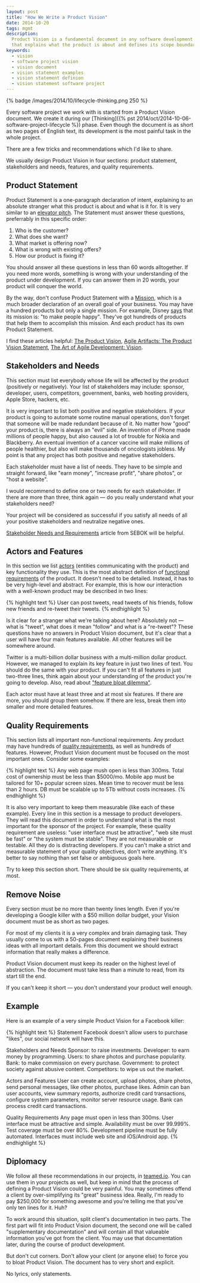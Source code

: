 ```yaml
---
layout: post
title: "How We Write a Product Vision"
date: 2014-10-20
tags: mgmt
description:
  Product Vision is a fundamental document in any software development project
  that explains what the product is about and defines its scope boundaries
keywords:
  - vision
  - software project vision
  - vision document
  - vision statement examples
  - vision statement definion
  - vision statement software project
---
```


{% badge /images/2014/10/lifecycle-thinking.png 250 %}

Every software project we work with is started from a Product Vision document. We
create it during our
[Thinking]({% pst 2014/oct/2014-10-06-software-project-lifecycle %})
phase. Even though the document is as short as two pages of English text,
its development is the most painful task in the whole project.

There are a few tricks and recommendations which I'd like to share.

We usually design Product Vision in four sections: product statement,
stakeholders and needs, features, and quality requirements.

<!--more-->

## Product Statement

Product Statement is a one-paragraph declaration of intent, explaining
to an absolute stranger what this product is about and what is it for.
It is very similar to an [elevator pitch](https://en.wikipedia.org/wiki/Elevator_pitch).
The Statement must answer these questions, preferrably in this specific order:

 1. Who is the customer?
 2. What does she want?
 3. What market is offering now?
 4. What is wrong with existing offers?
 5. How our product is fixing it?

You should answer all these questions in less than 60 words alltogether. If
you need more words, something is wrong with your understanding of the
product under development. If you can answer them in 20 words, your
product will conquer the world.

By the way, don't confuse Product Statement with a [Mission](https://en.wikipedia.org/wiki/Mission_statement),
which is a much broader declaration of an overall goal of your business. You
may have a hundred products but only a single mission. For example,
Disney [says](http://www.lifehack.org/articles/work/20-sample-vision-statement-for-the-new-startup.html)
that its mission is: "to make people happy". They've got
hundreds of products that help them to accomplish this mission. And each product
has its own Product Statement.

I find these articles helpful:
[The Product Vision](https://www.scrumalliance.org/community/articles/2009/january/the-product-vision),
[Agile Artifacts: The Product Vision Statement](https://platinumedge.com/blog/agile-artifacts-product-vision-statement),
[The Art of Agile Development: Vision](http://www.jamesshore.com/Agile-Book/vision.html).

## Stakeholders and Needs

This section must list everybody whose life
will be affected by the product (positively or negatively). Your list of stakeholders
may include: sponsor, developer, users, competitors, government,
banks, web hosting providers, Apple Store, hackers, etc.

It is very important to list both positive and negative stakeholders. If your
product is going to automate some routine manual operations,
don't forget that someone will be made redundant because of it. No matter
how "good" your product is, there is always an "evil" side. An
invention of iPhone made millions of people happy, but also caused a lot
of trouble for Nokia and Blackberry. An eventual invention of a cancer
vaccine will make millions of people healthier, but also will make thousands
of oncologists jobless. My point is that any project has both positive and negative
stakeholders.

Each stakeholder must have a list of needs. They have to be simple
and straight forward, like "earn money", "increase profit", "share photos",
or "host a website".

I would recommend to define one or two needs for each stakeholder. If there
are more than three, think again &mdash; do you really understand what your
stakeholders need?

Your project will be considered as successful if you satisfy all needs
of all your positive stakeholders and neutralize negative ones.

[Stakeholder Needs and Requirements](http://www.sebokwiki.org/wiki/Stakeholder_Needs_and_Requirements)
article from SEBOK will be helpful.

## Actors and Features

In this section we list [actors](https://en.wikipedia.org/wiki/Actor_%28UML%29)
(entities communicating with the product) and key functionality
they use. This is the most abstract definition of
[functional requirements](https://en.wikipedia.org/wiki/Functional_requirement)
of the product. It doesn't need to be detailed. Instead, it has to
be very high-level and abstract. For example, this is how our
interaction with a well-known product may be described in two lines:

{% highlight text %}
User can post tweets, read tweets of his friends,
  follow new friends and re-tweet their tweets.
{% endhighlight %}

Is it clear for a stranger what we're talking about here? Absolutely not
&mdash; what is "tweet", what does it mean "follow" and what is a "re-tweet"?
These questions have no answers in Product Vision document,
but it's clear that a user will have four main features available. All other
features will be somewhere around.

Twitter is a multi-billion dollar business with a multi-million dollar
product. However, we managed to explain its key feature in just two
lines of text. You should do the same with your product. If you can't fit
all features in just two-three lines, think again about your understanding
of the product you're going to develop. Also, read about
["feature bloat dilemma"](http://hbswk.hbs.edu/archive/5325.html).

Each actor must have at least three and at most six features. If
there are more, you should group them somehow. If there are less, break
them into smaller and more detailed features.

## Quality Requirements

This section lists all important non-functional
requirements. Any product may have hundreds of
[quality requirements](https://en.wikipedia.org/wiki/Non-functional_requirement),
as well as hundreds of features. However, Product Vision document
must be focused on the most important ones. Consider some examples:

{% highlight text %}
Any web page mush open is less than 300ms.
Total cost of ownership must be less than $5000/mo.
Mobile app must be tailored for 10+ popular screen sizes.
Mean time to recover must be less than 2 hours.
DB must be scalable up to 5Tb without costs increases.
{% endhighlight %}

It is also very important to keep them measurable (like each of these example).
Every line in this section
is a message to product developers. They will read this document in
order to understand what is the most important for the sponsor of the
project. For example, these quality requirement are useless: "user interface
must be attractive", "web site must be fast" or "the system must be stable".
They are not measurable or
testable. All they do is distracting developers. If you can't make
a strict and measurable statement of your quality objectives, don't write
anything. It's better to say nothing than set false or ambiguous goals here.

Try to keep this section short. There should be six quality requirements, at most.

## Remove Noise

Every section must be no more than twenty lines length. Even if you're
developing a Google killer with a $50 million dollar budget, your Vision
document must be as short as two pages.

For most of my clients it is a very complex and brain damaging task. They
usually come to us with a 50-pages document explaining their business
ideas with all important details. From this document we should extract
information that really makes a difference.

Product Vision document must keep its reader on the highest level
of abstraction. The document must take less than a minute to read,
from its start till the end.

If you can't keep it short &mdash; you don't understand your product well enough.

## Example

Here is an example of a very simple Product Vision
for a Facebook killer:

{% highlight text %}
Statement
  Facebook doesn't allow users to purchase "likes",
  our social network will have this.

Stakeholders and Needs
  Sponsor: to raise investments.
  Developer: to earn money by programming.
  Users: to share photos and purchase popularity.
  Bank: to make commission on every purchase.
  Government: to protect society against abusive content.
  Competitors: to wipe us out the market.

Actors and Features
  User can create account, upload photos, share photos,
    send personal messages, like other photos, purchase likes.
  Admin can ban user accounts, view summary reports, authorize
    credit card transactions, configure system parameters,
    monitor server resource usage.
  Bank can process credit card transactions.

Quality Requirements
  Any page must open in less than 300ms.
  User interface must be attractive and simple.
  Availability must be over 99.999%.
  Test coverage must be over 80%.
  Development pipeline must be fully automated.
  Interfaces must include web site and iOS/Android app.
{% endhighlight %}

## Diplomacy

We follow all these recommendations in our projects,
in [teamed.io](http://www.teamed.io). You can use
them in your projects as well, but keep in mind that the process
of defining a Product Vision could be very painful. You may sometimes
offend a client by over-simplifying its "great" business idea. Really,
I'm ready to pay $250,000 for something awesome and you're telling
me that you've only ten lines for it. Huh?

To work around this situation, split client's documentation in two parts.
The first part will fit into Product Vision document, the second one
will be called "supplementary documentation" and will contain all that
valueable information you've got from the client. You may use
that documentation later, during the course of product development.

But don't cut corners. Don't allow your client (or anyone else) to force
you to bloat Product Vision. The document has to very short and explicit.

No lyrics, only statements.
